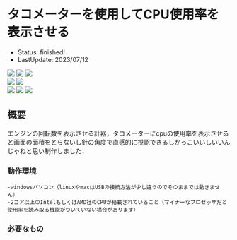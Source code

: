 # タコメーターを使用してCPU使用率を表示させる
  - Status: finished!  
  - LastUpdate: 2023/07/12  

<img src="https://img.shields.io/badge/licence-masuda-green"> <img src="https://img.shields.io/badge/university-CIT-green"> <img src="https://img.shields.io/badge/undergraduate-Computer%20Science-green">  
<img src="https://img.shields.io/badge/Arduino-blue"> <img src="https://img.shields.io/badge/Tachometer-blue">   
<img src="https://img.shields.io/badge/c-yellow"> <img src="https://img.shields.io/badge/Python-yellow"> <img src="https://img.shields.io/badge/WiredLogic-yellow">  

## 概要
  エンジンの回転数を表示させる計器，タコメーターにcpuの使用率を表示させると画面の面積をとらないし針の角度で直感的に視認できるしかっこいいしいいんじゃねと思い制作しました．  
    
  ### 動作環境
    -windowsパソコン（linuxやmacはUSBの接続方法が少し違うのでそのままでは動きません）  
    -2コア以上のIntelもしくはAMD社のCPUが搭載されていること（マイナーなプロセッサだと使用率を読み取る機能がついていない場合があります）  
      
  ### 必要なもの
  
    
